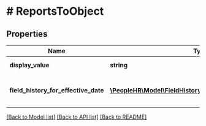 # # ReportsToObject

## Properties

Name | Type | Description | Notes
------------ | ------------- | ------------- | -------------
**display_value** | **string** | DisplayValue value | [optional]
**field_history_for_effective_date** | [**\PeopleHR\Model\FieldHistoryForEffectiveDateObjectInner[]**](FieldHistoryForEffectiveDateObjectInner.md) | Field history for effective date array list | [optional]

[[Back to Model list]](../../README.md#models) [[Back to API list]](../../README.md#endpoints) [[Back to README]](../../README.md)
